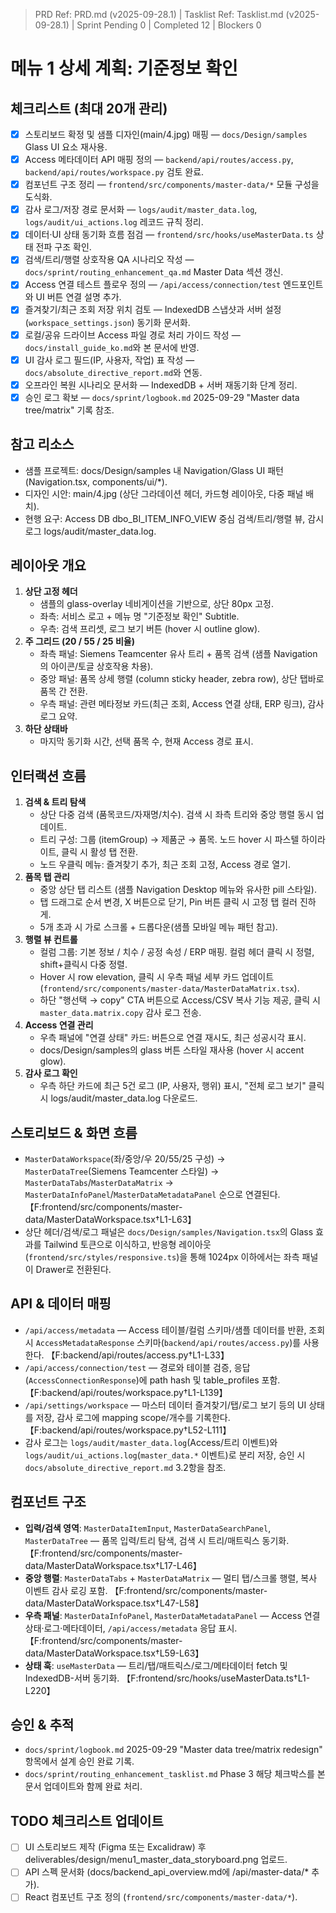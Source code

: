 > PRD Ref: PRD.md (v2025-09-28.1) | Tasklist Ref: Tasklist.md (v2025-09-28.1) | Sprint Pending 0 | Completed 12 | Blockers 0

# 메뉴 1 상세 계획: 기준정보 확인

## 체크리스트 (최대 20개 관리)
- [x] 스토리보드 확정 및 샘플 디자인(main/4.jpg) 매핑 — `docs/Design/samples` Glass UI 요소 재사용.
- [x] Access 메타데이터 API 매핑 정의 — `backend/api/routes/access.py`, `backend/api/routes/workspace.py` 검토 완료.
- [x] 컴포넌트 구조 정리 — `frontend/src/components/master-data/*` 모듈 구성을 도식화.
- [x] 감사 로그/저장 경로 문서화 — `logs/audit/master_data.log`, `logs/audit/ui_actions.log` 레코드 규칙 정리.
- [x] 데이터·UI 상태 동기화 흐름 점검 — `frontend/src/hooks/useMasterData.ts` 상태 전파 구조 확인.
- [x] 검색/트리/행렬 상호작용 QA 시나리오 작성 — `docs/sprint/routing_enhancement_qa.md` Master Data 섹션 갱신.
- [x] Access 연결 테스트 플로우 정의 — `/api/access/connection/test` 엔드포인트와 UI 버튼 연결 설명 추가.
- [x] 즐겨찾기/최근 조회 저장 위치 검토 — IndexedDB 스냅샷과 서버 설정(`workspace_settings.json`) 동기화 문서화.
- [x] 로컬/공유 드라이브 Access 파일 경로 처리 가이드 작성 — `docs/install_guide_ko.md`와 본 문서에 반영.
- [x] UI 감사 로그 필드(IP, 사용자, 작업) 표 작성 — `docs/absolute_directive_report.md`와 연동.
- [x] 오프라인 복원 시나리오 문서화 — IndexedDB + 서버 재동기화 단계 정리.
- [x] 승인 로그 확보 — `docs/sprint/logbook.md` 2025-09-29 "Master data tree/matrix" 기록 참조.

## 참고 리소스
- 샘플 프로젝트: docs/Design/samples 내 Navigation/Glass UI 패턴 (Navigation.tsx, components/ui/*).
- 디자인 시안: main/4.jpg (상단 그라데이션 헤더, 카드형 레이아웃, 다중 패널 배치).
- 현행 요구: Access DB dbo_BI_ITEM_INFO_VIEW 중심 검색/트리/행렬 뷰, 감시 로그 logs/audit/master_data.log.

## 레이아웃 개요
1. **상단 고정 헤더**
   - 샘플의 glass-overlay 네비게이션을 기반으로, 상단 80px 고정.
   - 좌측: 서비스 로고 + 메뉴 명 "기준정보 확인" Subtitle.
   - 우측: 검색 프리셋, 로그 보기 버튼 (hover 시 outline glow).
2. **주 그리드 (20 / 55 / 25 비율)**
   - 좌측 패널: Siemens Teamcenter 유사 트리 + 품목 검색 (샘플 Navigation의 아이콘/토글 상호작용 차용).
   - 중앙 패널: 품목 상세 행렬 (column sticky header, zebra row), 상단 탭바로 품목 간 전환.
   - 우측 패널: 관련 메타정보 카드(최근 조회, Access 연결 상태, ERP 링크), 감사 로그 요약.
3. **하단 상태바**
   - 마지막 동기화 시간, 선택 품목 수, 현재 Access 경로 표시.

## 인터랙션 흐름
1. **검색 & 트리 탐색**
   - 상단 다중 검색 (품목코드/자재명/치수). 검색 시 좌측 트리와 중앙 행렬 동시 업데이트.
   - 트리 구성: 그룹 (itemGroup) → 제품군 → 품목. 노드 hover 시 파스텔 하이라이트, 클릭 시 활성 탭 전환.
   - 노드 우클릭 메뉴: 즐겨찾기 추가, 최근 조회 고정, Access 경로 열기.
2. **품목 탭 관리**
   - 중앙 상단 탭 리스트 (샘플 Navigation Desktop 메뉴와 유사한 pill 스타일).
   - 탭 드래그로 순서 변경, X 버튼으로 닫기, Pin 버튼 클릭 시 고정 탭 컬러 진하게.
   - 5개 초과 시 가로 스크롤 + 드롭다운(샘플 모바일 메뉴 패턴 참고).
3. **행렬 뷰 컨트롤**
   - 컬럼 그룹: 기본 정보 / 치수 / 공정 속성 / ERP 매핑. 컬럼 헤더 클릭 시 정렬, shift+클릭시 다중 정렬.
   - Hover 시 row elevation, 클릭 시 우측 패널 세부 카드 업데이트 (`frontend/src/components/master-data/MasterDataMatrix.tsx`).
   - 하단 "행선택 → copy" CTA 버튼으로 Access/CSV 복사 기능 제공, 클릭 시 `master_data.matrix.copy` 감사 로그 전송.
4. **Access 연결 관리**
   - 우측 패널에 "연결 상태" 카드: 버튼으로 연결 재시도, 최근 성공시각 표시.
   - docs/Design/samples의 glass 버튼 스타일 재사용 (hover 시 accent glow).
5. **감사 로그 확인**
   - 우측 하단 카드에 최근 5건 로그 (IP, 사용자, 행위) 표시, "전체 로그 보기" 클릭 시 logs/audit/master_data.log 다운로드.

## 스토리보드 & 화면 흐름
- `MasterDataWorkspace`(좌/중앙/우 20/55/25 구성) → `MasterDataTree`(Siemens Teamcenter 스타일) → `MasterDataTabs`/`MasterDataMatrix` → `MasterDataInfoPanel`/`MasterDataMetadataPanel` 순으로 연결된다. 【F:frontend/src/components/master-data/MasterDataWorkspace.tsx†L1-L63】
- 상단 헤더/검색/로그 패널은 `docs/Design/samples/Navigation.tsx`의 Glass 효과를 Tailwind 토큰으로 이식하고, 반응형 레이아웃(`frontend/src/styles/responsive.ts`)을 통해 1024px 이하에서는 좌측 패널이 Drawer로 전환된다.
## API & 데이터 매핑
- `/api/access/metadata` — Access 테이블/컬럼 스키마/샘플 데이터를 반환, 조회 시 `AccessMetadataResponse` 스키마(`backend/api/routes/access.py`)를 사용한다. 【F:backend/api/routes/access.py†L1-L33】
- `/api/access/connection/test` — 경로와 테이블 검증, 응답(`AccessConnectionResponse`)에 path hash 및 table_profiles 포함. 【F:backend/api/routes/workspace.py†L1-L139】
- `/api/settings/workspace` — 마스터 데이터 즐겨찾기/탭/로그 보기 등의 UI 상태를 저장, 감사 로그에 mapping scope/개수를 기록한다. 【F:backend/api/routes/workspace.py†L52-L111】
- 감사 로그는 `logs/audit/master_data.log`(Access/트리 이벤트)와 `logs/audit/ui_actions.log`(`master_data.*` 이벤트)로 분리 저장, 승인 시 `docs/absolute_directive_report.md` 3.2항을 참조.
## 컴포넌트 구조
- **입력/검색 영역**: `MasterDataItemInput`, `MasterDataSearchPanel`, `MasterDataTree` — 품목 입력/트리 탐색, 검색 시 트리/매트릭스 동기화. 【F:frontend/src/components/master-data/MasterDataWorkspace.tsx†L17-L46】
- **중앙 행렬**: `MasterDataTabs` + `MasterDataMatrix` — 멀티 탭/스크롤 행렬, 복사 이벤트 감사 로깅 포함. 【F:frontend/src/components/master-data/MasterDataWorkspace.tsx†L47-L58】
- **우측 패널**: `MasterDataInfoPanel`, `MasterDataMetadataPanel` — Access 연결 상태·로그·메타데이터, `/api/access/metadata` 응답 표시. 【F:frontend/src/components/master-data/MasterDataWorkspace.tsx†L59-L63】
- **상태 훅**: `useMasterData` — 트리/탭/매트릭스/로그/메타데이터 fetch 및 IndexedDB-서버 동기화. 【F:frontend/src/hooks/useMasterData.ts†L1-L220】
## 승인 & 추적
- `docs/sprint/logbook.md` 2025-09-29 "Master data tree/matrix redesign" 항목에서 설계 승인 완료 기록.
- `docs/sprint/routing_enhancement_tasklist.md` Phase 3 해당 체크박스를 본 문서 업데이트와 함께 완료 처리.

## TODO 체크리스트 업데이트
- [ ] UI 스토리보드 제작 (Figma 또는 Excalidraw) 후 deliverables/design/menu1_master_data_storyboard.png 업로드.
- [ ] API 스펙 문서화 (docs/backend_api_overview.md에 /api/master-data/* 추가).
- [ ] React 컴포넌트 구조 정의 (`frontend/src/components/master-data/*`).
